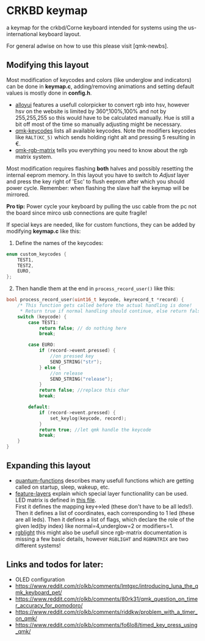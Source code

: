 # CRKBD keymap

a keymap for the crkbd/Corne keyboard intended for systems using the us-international keyboard layout.

For general adwise on how to use this please visit [qmk-newbs].



## Modifying this layout

Most modification of keycodes and colors (like underglow and indicators) can be done in **keymap.c**, adding/removing animations and setting default values is mostly done in **config.h**.

 - [alloyui] features a usefull colorpicker to convert rgb into hsv, however hsv on the website is limited by 360°,100%,100% and not by 255,255,255 so this would have to be calculated manually. Hue is still a bit off most of the time so manually adjusting might be necessary.
 - [qmk-keycodes] lists all available keycodes. Note the modifiers keycodes like ``RALT(KC_5)`` which sends holding right alt and pressing 5 resulting in €.
 - [qmk-rgb-matrix] tells you everything you need to know about the rgb matrix system.

Most modification requires flashing **both** halves and possibly resetting the internal eeprom memory. In this layout you have to switch to *Adjust* layer and press the key right of 'Esc' to flush eeprom after which you should power cycle. Remember: when flashing the slave half the keymap will be mirrored.

**Pro tip:** Power cycle your keyboard by pulling the usc cable from the pc not the board since mirco usb connections are quite fragile!



If special keys are needed, like for custom functions, they can be added by modifying **keymap.c** like this:

1. Define the names of the keycodes:

```C
enum custom_keycodes {
    TEST1,
    TEST2,
    EURO,
};
```

2. Then handle them at the end in ``process_record_user()`` like this:

```C
bool process_record_user(uint16_t keycode, keyrecord_t *record) {
    /* This function gets called before the actual handling is done!
     * Return true if normal handling should continue, else return false */
    switch (keycode) {
        case TEST1:
            return false; // do nothing here
            break;

        case EURO:
            if (record->event.pressed) {
                //on pressed key
                SEND_STRING("str");
            } else {
                //on release
                SEND_STRING("release");
            }
            return false; //replace this char
            break;

        default:
            if (record->event.pressed) {
                set_keylog(keycode, record);
            }
            return true; //let qmk handle the keycode
            break;
    }
}
```





## Expanding this layout

 - [quantum-functions] describes many usefull functions which are getting called on startup, sleep, wakeup, etc.
 - [feature-layers] explain which special layer functionallity can be used. LED matrix is defined in [this file](https://github.com/lkschu/qmk_firmware/blob/master/keyboards/crkbd/rev1/rev1.c).\
First it defines the mapping key&harr;led (these don't have to be all leds!). Then it defines a list of coordinates, each corresponding to 1 led (these are all leds). Then it defines a list of flags, which declare the role of the given led(by index) like normal=4,underglow=2 or modifiers=1.
 - [rgblight](https://docs.qmk.fm/#/feature_rgblight) this might also be usefull since rgb-matrix documentation is missing a few basic details, however ``RGBLIGHT`` and ``RGBMATRIX`` are two different systems!





## Links and todos for later:

 - OLED configuration
 - https://www.reddit.com/r/olkb/comments/lmtgxc/introducing_luna_the_qmk_keyboard_pet/
 - https://www.reddit.com/r/olkb/comments/80rk31/qmk_question_on_timer_accuracy_for_pomodoro/
 - https://www.reddit.com/r/olkb/comments/riddkw/problem_with_a_timer_on_qmk/
 - https://www.reddit.com/r/olkb/comments/fo6lo8/timed_key_press_using_qmk/





[//]: # (Everything after this should not be seen... References:)

   [qmk-newb]: <https://docs.qmk.fm/#/newbs>

   [alloyui]: <https://alloyui.com/examples/color-picker/hsv.html>
   [qmk-keycodes]: <https://docs.qmk.fm/#/keycodes>
   [qmk-rgb-matrix]: <https://docs.qmk.fm/#/feature_rgb_matrix?id=rgb-matrix-effects>

   [quantum-functions]: <https://github.com/qmk/qmk_firmware/blob/master/docs/custom_quantum_functions.md>
   [feature-layers]: <https://github.com/qmk/qmk_firmware/blob/master/docs/feature_layers.md>
